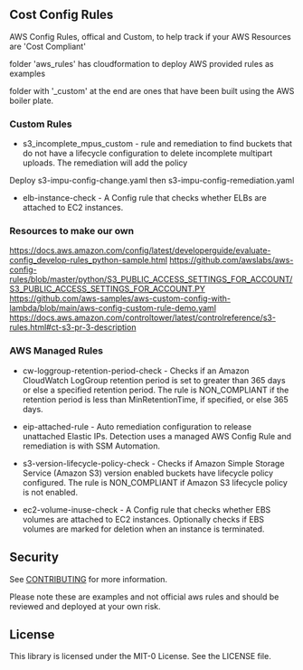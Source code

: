 ## Cost Config Rules

AWS Config Rules, offical and Custom, to help track if your AWS Resources are 'Cost Compliant'

folder 'aws_rules' has cloudformation to deploy AWS provided rules as examples

folder with '_custom' at the end are ones that have been built using the AWS boiler plate. 



### Custom Rules

* s3_incomplete_mpus_custom  - rule and remediation to find buckets that do not have a lifecycle configuration to delete incomplete multipart uploads. The remediation will add the policy 

Deploy s3-impu-config-change.yaml then s3-impu-config-remediation.yaml

* elb-instance-check - A Config rule that checks whether ELBs are attached to EC2 instances.

### Resources to make our own
https://docs.aws.amazon.com/config/latest/developerguide/evaluate-config_develop-rules_python-sample.html
https://github.com/awslabs/aws-config-rules/blob/master/python/S3_PUBLIC_ACCESS_SETTINGS_FOR_ACCOUNT/S3_PUBLIC_ACCESS_SETTINGS_FOR_ACCOUNT.PY 
https://github.com/aws-samples/aws-custom-config-with-lambda/blob/main/aws-config-custom-rule-demo.yaml
https://docs.aws.amazon.com/controltower/latest/controlreference/s3-rules.html#ct-s3-pr-3-description

### AWS Managed Rules

* cw-loggroup-retention-period-check - Checks if an Amazon CloudWatch LogGroup retention period is set to greater than 365 days or else a specified retention period. The rule is NON_COMPLIANT if the retention period is less than MinRetentionTime, if specified, or else 365 days.

* eip-attached-rule - Auto remediation configuration to release unattached Elastic IPs. Detection uses a managed AWS Config Rule and remediation is with SSM Automation.

* s3-version-lifecycle-policy-check  - Checks if Amazon Simple Storage Service (Amazon S3) version enabled buckets have lifecycle policy configured. The rule is NON_COMPLIANT if Amazon S3 lifecycle policy is not enabled. 

* ec2-volume-inuse-check - A Config rule that checks whether EBS volumes are attached to EC2 instances. Optionally checks if EBS volumes are marked for deletion when an instance is terminated.



## Security

See [CONTRIBUTING](CONTRIBUTING.md#security-issue-notifications) for more information.

Please note these are examples and not official aws rules and should be reviewed and deployed at your own risk. 

## License

This library is licensed under the MIT-0 License. See the LICENSE file.

